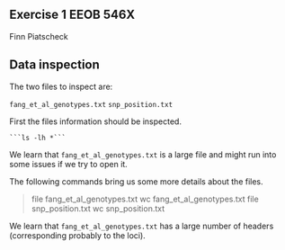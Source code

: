 ## Exercise 1 EEOB 546X 

Finn Piatscheck

## Data inspection

The two files to inspect are:

`fang_et_al_genotypes.txt`
`snp_position.txt`

First the files information should be inspected.

	```ls -lh *```

We learn that `fang_et_al_genotypes.txt` is a large file and might run into some issues if we try to open it.

The following commands bring us some more details about the files.

> file fang_et_al_genotypes.txt
wc fang_et_al_genotypes.txt
file snp_position.txt
wc snp_position.txt

We learn that `fang_et_al_genotypes.txt` has a large number of headers (corresponding probably to the loci).